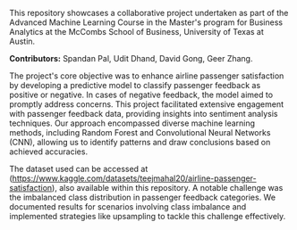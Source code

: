 This repository showcases a collaborative project undertaken as part of the Advanced Machine Learning Course in the Master's program for Business Analytics at the McCombs School of Business, University of Texas at Austin.

**Contributors:** Spandan Pal, Udit Dhand, David Gong, Geer Zhang.

The project's core objective was to enhance airline passenger satisfaction by developing a predictive model to classify passenger feedback as positive or negative. In cases of negative feedback, the model aimed to promptly address concerns. This project facilitated extensive engagement with passenger feedback data, providing insights into sentiment analysis techniques. Our approach encompassed diverse machine learning methods, including Random Forest and Convolutional Neural Networks (CNN), allowing us to identify patterns and draw conclusions based on achieved accuracies.

The dataset used can be accessed at (https://www.kaggle.com/datasets/teejmahal20/airline-passenger-satisfaction), also available within this repository. A notable challenge was the imbalanced class distribution in passenger feedback categories. We documented results for scenarios involving class imbalance and implemented strategies like upsampling to tackle this challenge effectively.
